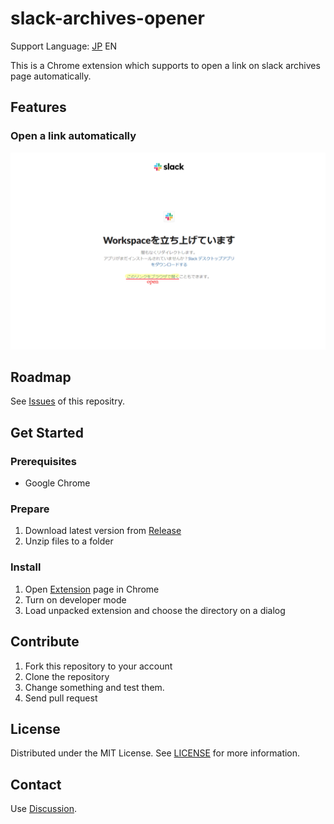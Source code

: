 # slack-archives-opener

Support Language: [JP](README.md) EN

This is a Chrome extension which supports to open a link on slack archives page automatically. 

## Features

### Open a link automatically

![Screen](./screen/screen01.png)

## Roadmap

See [Issues](https://github.com/GOAMI-Takaaki/slack-archives-opener/issues) of this repositry.

## Get Started

### Prerequisites

- Google Chrome

### Prepare

1. Download latest version from [Release](https://github.com/GOAMI-Takaaki/slack-archives-opener/releases)
1. Unzip files to a folder

### Install

1. Open [Extension](chrome://extensions/) page in Chrome
1. Turn on developer mode
1. Load unpacked extension and choose the directory on a dialog

## Contribute

1. Fork this repository to your account
1. Clone the repository
1. Change something and test them.
1. Send pull request

## License

Distributed under the MIT License. See [LICENSE](LICENSE) for more information.

## Contact

Use [Discussion](https://github.com/GOAMI-Takaaki/slack-archives-opener/discussions).
